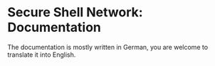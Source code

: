 # Secure Shell Network: Documentation

The documentation is mostly written in German, you are welcome to translate it into English.

